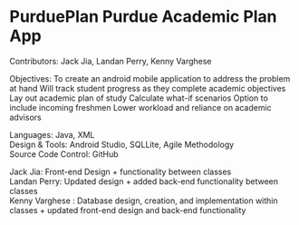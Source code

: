 # PurduePlan Purdue Academic Plan App

Contributors: Jack Jia, Landan Perry, Kenny Varghese

Objectives: 
To create an android mobile application to address the problem at hand
Will track student progress as they complete academic objectives
Lay out academic plan of study
Calculate what-if scenarios
Option to include incoming freshmen
Lower workload and reliance on academic advisors

Languages: Java, XML                    
Design & Tools: Android Studio, SQLLite, Agile Methodology                         
Source Code Control: GitHub

Jack Jia: Front-end Design + functionality between classes                           
Landan Perry: Updated design + added back-end functionality between classes                       
Kenny Varghese :  Database design, creation, and implementation within classes  + updated front-end design and back-end functionality
